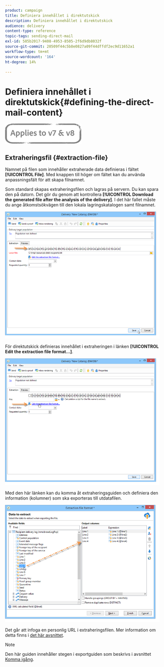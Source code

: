 ```yaml
---
product: campaign
title: Definiera innehållet i direktutskick
description: Definiera innehållet i direktutskick
audience: delivery
content-type: reference
topic-tags: sending-direct-mail
exl-id: 585b2017-9408-4953-8505-2f6d9db8032f
source-git-commit: 20509f44c5b8e0827a09f44dffdf2ec9d11652a1
workflow-type: tm+mt
source-wordcount: '164'
ht-degree: 14%

---
```


# Definiera innehållet i direktutskick{#defining-the-direct-mail-content}

![](../../assets/common.svg)

## Extraheringsfil {#extraction-file}

Namnet på filen som innehåller extraherade data definieras i fältet **[!UICONTROL File]**. Med knappen till höger om fältet kan du använda anpassningsfält för att skapa filnamnet.

Som standard skapas extraheringsfilen och lagras på servern. Du kan spara den på datorn. Det gör du genom att kontrollera **[!UICONTROL Download the generated file after the analysis of the delivery]**. I det här fallet måste du ange åtkomstsökvägen till den lokala lagringskatalogen samt filnamnet.

![](assets/s_ncs_user_mail_delivery_local_file.png)

För direktutskick definieras innehållet i extraheringen i länken **[!UICONTROL Edit the extraction file format...]**.

![](assets/s_ncs_user_mail_delivery_format_link.png)

Med den här länken kan du komma åt extraheringsguiden och definiera den information (kolumner) som ska exporteras till utdatafilen.

![](assets/s_ncs_user_mail_delivery_format_wz.png)

Det går att infoga en personlig URL i extraheringsfilen. Mer information om detta finns i [det här avsnittet](../../web/using/publishing-a-web-form.md).

>[!NOTE]
>
>Den här guiden innehåller stegen i exportguiden som beskrivs i avsnittet [Komma igång](../../platform/using/executing-export-jobs.md).
